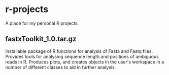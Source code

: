 r-projects
==========

A place for my personal R projects. 

fastxToolkit_1.0.tar.gz
-----------------------
Installable package of R functions for analysis of Fasta and Fastq files. Provides tools for analysing sequence length and positions of ambiguous reads in R. Produces plots, and creates objects in the user's workspace in a number of different classes to aid in further analysis.
